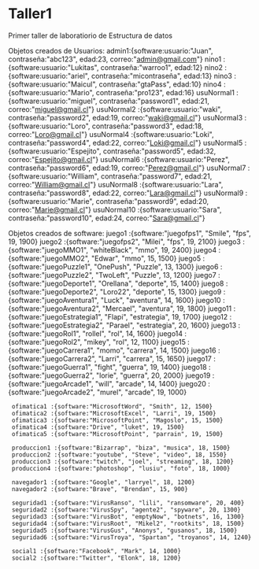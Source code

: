 # Taller1
Primer taller de laboratiorio de Estructura de datos

Objetos creados de Usuarios:
    admin1:{software:usuario:"Juan",  contraseña:"abc123",  edad:23,  correo:"admin@gmail.com"}
    nino1 :{software:usuario:"Lukitas",  contraseña:"warroo1",  edad:12}
    nino2 :{software:usuario:"ariel",  contraseña:"micontraseña",  edad:13}
    nino3 :{software:usuario:"Maicul",  contraseña:"gtaPass",  edad:10}
    nino4 :{software:usuario:"Mario",  contraseña:"pro123",  edad:16}
    usuNormal1 :{software:usuario:"miguel",  contraseña:"password1",  edad:21,  correo:"miguel@gmail.cl"}
    usuNormal2 :{software:usuario:"waki",  contraseña:"password2",  edad:19,  correo:"waki@gmail.cl"}
    usuNormal3 :{software:usuario:"Loro",  contraseña:"password3",  edad:18,  correo:"Loro@gmail.cl"}
    usuNormal4 :{software:usuario:"Loki",  contraseña:"password4",  edad:22,  correo:"Loki@gmail.cl"}
    usuNormal5 :{software:usuario:"Espejito",  contraseña:"password5",  edad:32,  correo:"Espejito@gmail.cl"}
    usuNormal6 :{software:usuario:"Perez",  contraseña:"password6",  edad:19,  correo:"Perez@gmail.cl"}
    usuNormal7 :{software:usuario:"William",  contraseña:"password7",  edad:21,  correo:"William@gmail.cl"}
    usuNormal8 :{software:usuario:"Lara",  contraseña:"password8",  edad:22,  correo:"Lara@gmail.cl"}
    usuNormal9 :{software:usuario:"Marie",  contraseña:"password9",  edad:20,  correo:"Marie@gmail.cl"}
    usuNormal10 :{software:usuario:"Sara",  contraseña:"password10",  edad:24,  correo:"Sara@gmail.cl"}  


Objetos creados de software:
     juego1 :{software:"juegofps1", "Smile", "fps", 19, 1900}
     juego2 :{software:"juegofps2", "Milei", "fps", 19, 2100}
     juego3 :{software:"juegoMMO1", "whiteBlack", "mmo", 19, 2400}
     juego4 :{software:"juegoMMO2", "Edwar", "mmo", 15, 1500}
     juego5 :{software:"juegoPuzzle1", "OnePush", "Puzzle", 13, 1300}
     juego6 :{software:"juegoPuzzle2", "TwoLeft", "Puzzle", 13, 1200}
     juego7 :{software:"juegoDeporte1", "Orellana", "deporte", 15, 1400}
     juego8 :{software:"juegoDeporte2", "Loro22", "deporte", 15, 1300}
     juego9 :{software:"juegoAventura1", "Luck", "aventura", 14, 1600}
     juego10 :{software:"juegoAventura2", "Mercael", "aventura", 19, 1800}
     juego11 :{software:"juegoEstrategia1", "Flapi", "estrategia", 19, 1700}
     juego12 :{software:"juegoEstrategia2", "Parael", "estrategia", 20, 1600}
     juego13 :{software:"juegoRol1", "rollel", "rol", 14, 1600}
     juego14 :{software:"juegoRol2", "mikey", "rol", 12, 1100}
     juego15 :{software:"juegoCarrera1", "momo", "carrera", 14, 1500}
     juego16 :{software:"juegoCarrera2", "Larri", "carrera", 15, 1650}
     juego17 :{software:"juegoGuerra1", "fight", "guerra", 19, 1400}
     juego18 :{software:"juegoGuerra2", "lorie", "guerra", 20, 2000}
     juego19 :{software:"juegoArcade1", "will", "arcade", 14, 1400}
     juego20 :{software:"juegoArcade2", "murel", "arcade", 19, 1000}

     ofimatica1 :{software:"MicrosoftWord", "Smith", 12, 1500}
     ofimatica2 :{software:"MicrosoftExcel", "Larri", 19, 1500}
     ofimatica3 :{software:"MicrosoftPoint", "Magoslo", 15, 1500}
     ofimatica4 :{software:"Drive", "luket", 19, 1500}
     ofimatica5 :{software:"MicrosoftPoint", "parrain", 19, 1500}
    
     produccion1 :{software:"Bizarrap", "biza", "musica", 18, 1500}
     produccion2 :{software:"youtube", "Steve", "video", 18, 1550}
     produccion3 :{software:"twitch", "joel", "streaming", 18, 1200}
     produccion4 :{software:"photoshop", "lusiu", "foto", 18, 1000}

     navegador1 :{software:"Google", "larryel", 18, 1200}
     navegador2 :{software:"Brave", "Brendan", 15, 900}

     seguridad1 :{software:"VirusRanso", "lili", "ransomware", 20, 400}
     seguridad2 :{software:"VirusSpy", "agente2", "spyware", 20, 1300}
     seguridad3 :{software:"VirusBot", "emptyNow", "botnets", 16, 1300}
     seguridad4 :{software:"VirusRoot", "Mikel2", "rootkits", 18, 1500}
     seguridad5 :{software:"VirusGus", "Anonys", "gusanos", 18, 1500}
     seguridad6 :{software:"VirusTroya", "Spartan", "troyanos", 14, 1240}
    
     social1 :{software:"Facebook", "Mark", 14, 1000}
     social2 :{software:"Twitter", "Elonk", 18, 1200}
    
    
